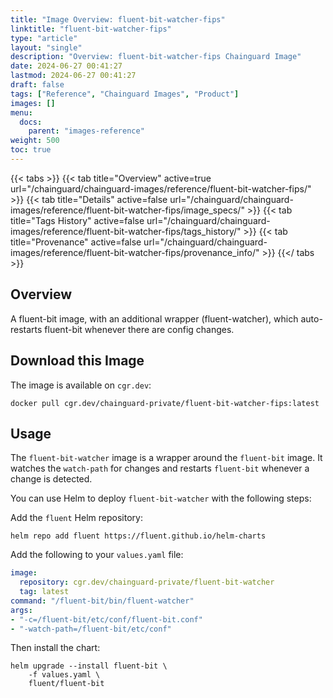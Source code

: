 ```yaml
---
title: "Image Overview: fluent-bit-watcher-fips"
linktitle: "fluent-bit-watcher-fips"
type: "article"
layout: "single"
description: "Overview: fluent-bit-watcher-fips Chainguard Image"
date: 2024-06-27 00:41:27
lastmod: 2024-06-27 00:41:27
draft: false
tags: ["Reference", "Chainguard Images", "Product"]
images: []
menu: 
  docs: 
    parent: "images-reference"
weight: 500
toc: true
---
```


{{< tabs >}}
{{< tab title="Overview" active=true url="/chainguard/chainguard-images/reference/fluent-bit-watcher-fips/" >}}
{{< tab title="Details" active=false url="/chainguard/chainguard-images/reference/fluent-bit-watcher-fips/image_specs/" >}}
{{< tab title="Tags History" active=false url="/chainguard/chainguard-images/reference/fluent-bit-watcher-fips/tags_history/" >}}
{{< tab title="Provenance" active=false url="/chainguard/chainguard-images/reference/fluent-bit-watcher-fips/provenance_info/" >}}
{{</ tabs >}}



<!--overview:start-->

## Overview

A fluent-bit image, with an additional wrapper (fluent-watcher), which auto-restarts fluent-bit whenever there are config changes.

<!--overview:end-->

## Download this Image

The image is available on `cgr.dev`:

```
docker pull cgr.dev/chainguard-private/fluent-bit-watcher-fips:latest
```


<!--body:start-->

## Usage

The `fluent-bit-watcher` image is a wrapper around the `fluent-bit` image. It watches the `watch-path` for changes and restarts `fluent-bit` whenever a change is detected.

You can use Helm to deploy `fluent-bit-watcher` with the following steps:

Add the `fluent` Helm repository:

```shell
helm repo add fluent https://fluent.github.io/helm-charts
```
Add the following to your `values.yaml` file:

```yaml
image:
  repository: cgr.dev/chainguard-private/fluent-bit-watcher
  tag: latest
command: "/fluent-bit/bin/fluent-watcher"
args:
- "-c=/fluent-bit/etc/conf/fluent-bit.conf"
- "-watch-path=/fluent-bit/etc/conf"
```

Then install the chart:

```shell
helm upgrade --install fluent-bit \
    -f values.yaml \
    fluent/fluent-bit
``` 

<!--body:end-->

